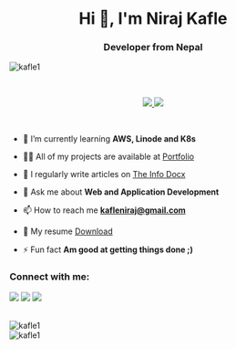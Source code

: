 <h1 align="center">Hi 👋, I'm Niraj Kafle</h1>
<h3 align="center">Developer from Nepal</h3>

<p align="left"> <img src="https://komarev.com/ghpvc/?username=kafle1&label=Profile%20views&color=db0606&style=flat" alt="kafle1" /> </p>
</br>
<p align="center">
<a href="#">
    <img src="https://skillicons.dev/icons?i=ts,nodejs,express,nestjs,graphql,prisma,mongodb,mysql,postgres,redis,docker,next,tailwind,dart,flutter" />
   <img src="https://skillicons.dev/icons?i=,git,vscode,nginx,appwrite,firebase,androidstudio,aws,azure,bash,linux,cloudflare,vite,postman" />
</a>
</p>
</br>

- 🌱 I’m currently learning **AWS, Linode and K8s**

- 👨‍💻 All of my projects are available at [Portfolio](https://buckwheat.showwcase.com/)

- 📝 I regularly write articles on [The Info Docx](https://theinfodocx.blogspot.com/)

- 💬 Ask me about **Web and Application Development**

- 📫 How to reach me **kafleniraj@gmail.com**

- 📄 My resume [Download](https://drive.google.com/file/d/1Sb-4E5quXDsi3SVu9KpwhcBe1sImpqBY/view)

- ⚡ Fun fact **Am good at getting things done ;)**

<h3 align="left">Connect with me:</h3>
<p align="left">
<a href="https://twitter.com/buckwheat8848" target="blank"><img src="https://skillicons.dev/icons?i=twitter" /></a>
<a href="https://linkedin.com/in/nirajkafle8848" target="blank"><img src="https://skillicons.dev/icons?i=linkedin" /></a>
<a href="https://discord.com/users/524904555117412352" target="blank"><img src="https://skillicons.dev/icons?i=discord" /></a>
</p>



<br>


  <div >
    <img src="https://github-readme-stats.vercel.app/api/top-langs?username=kafle1&show_icons=true&locale=en&layout=compact" alt="kafle1" />
  </div>
  
  <div>
    <img src="https://github-readme-stats.vercel.app/api?username=kafle1&show_icons=true&locale=en" alt="kafle1" />
  </div>




